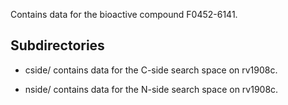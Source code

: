 Contains data for the bioactive compound F0452-6141.

## Subdirectories

- cside/ contains data for the C-side search space on rv1908c.

- nside/ contains data for the N-side search space on rv1908c.

